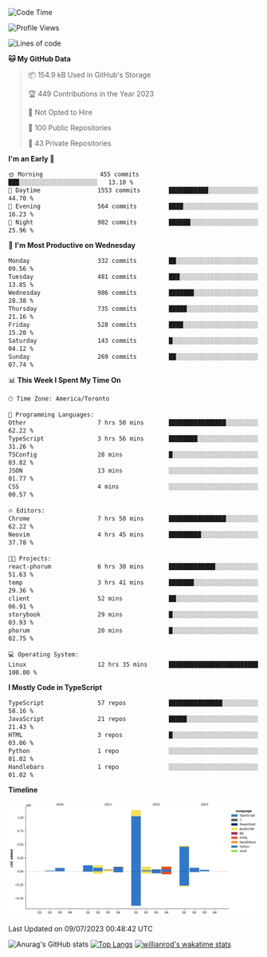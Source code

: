 <!--START_SECTION:waka-->
![Code Time](http://img.shields.io/badge/Code%20Time-387%20hrs%2029%20mins-blue)

![Profile Views](http://img.shields.io/badge/Profile%20Views-0-blue)

![Lines of code](https://img.shields.io/badge/From%20Hello%20World%20I%27ve%20Written-2.3%20million%20lines%20of%20code-blue)

**🐱 My GitHub Data** 

> 📦 154.9 kB Used in GitHub's Storage 
 > 
> 🏆 449 Contributions in the Year 2023
 > 
> 🚫 Not Opted to Hire
 > 
> 📜 100 Public Repositories 
 > 
> 🔑 43 Private Repositories 
 > 
**I'm an Early 🐤** 

```text
🌞 Morning                455 commits         ███░░░░░░░░░░░░░░░░░░░░░░   13.10 % 
🌆 Daytime                1553 commits        ███████████░░░░░░░░░░░░░░   44.70 % 
🌃 Evening                564 commits         ████░░░░░░░░░░░░░░░░░░░░░   16.23 % 
🌙 Night                  902 commits         ██████░░░░░░░░░░░░░░░░░░░   25.96 % 
```
📅 **I'm Most Productive on Wednesday** 

```text
Monday                   332 commits         ██░░░░░░░░░░░░░░░░░░░░░░░   09.56 % 
Tuesday                  481 commits         ███░░░░░░░░░░░░░░░░░░░░░░   13.85 % 
Wednesday                986 commits         ███████░░░░░░░░░░░░░░░░░░   28.38 % 
Thursday                 735 commits         █████░░░░░░░░░░░░░░░░░░░░   21.16 % 
Friday                   528 commits         ████░░░░░░░░░░░░░░░░░░░░░   15.20 % 
Saturday                 143 commits         █░░░░░░░░░░░░░░░░░░░░░░░░   04.12 % 
Sunday                   269 commits         ██░░░░░░░░░░░░░░░░░░░░░░░   07.74 % 
```


📊 **This Week I Spent My Time On** 

```text
🕑︎ Time Zone: America/Toronto

💬 Programming Languages: 
Other                    7 hrs 50 mins       ████████████████░░░░░░░░░   62.22 % 
TypeScript               3 hrs 56 mins       ████████░░░░░░░░░░░░░░░░░   31.26 % 
TSConfig                 28 mins             █░░░░░░░░░░░░░░░░░░░░░░░░   03.82 % 
JSON                     13 mins             ░░░░░░░░░░░░░░░░░░░░░░░░░   01.77 % 
CSS                      4 mins              ░░░░░░░░░░░░░░░░░░░░░░░░░   00.57 % 

🔥 Editors: 
Chrome                   7 hrs 50 mins       ████████████████░░░░░░░░░   62.22 % 
Neovim                   4 hrs 45 mins       █████████░░░░░░░░░░░░░░░░   37.78 % 

🐱‍💻 Projects: 
react-phorum             6 hrs 30 mins       █████████████░░░░░░░░░░░░   51.63 % 
temp                     3 hrs 41 mins       ███████░░░░░░░░░░░░░░░░░░   29.36 % 
client                   52 mins             ██░░░░░░░░░░░░░░░░░░░░░░░   06.91 % 
storybook                29 mins             █░░░░░░░░░░░░░░░░░░░░░░░░   03.93 % 
phorum                   20 mins             █░░░░░░░░░░░░░░░░░░░░░░░░   02.75 % 

💻 Operating System: 
Linux                    12 hrs 35 mins      █████████████████████████   100.00 % 
```

**I Mostly Code in TypeScript** 

```text
TypeScript               57 repos            ███████████████░░░░░░░░░░   58.16 % 
JavaScript               21 repos            █████░░░░░░░░░░░░░░░░░░░░   21.43 % 
HTML                     3 repos             █░░░░░░░░░░░░░░░░░░░░░░░░   03.06 % 
Python                   1 repo              ░░░░░░░░░░░░░░░░░░░░░░░░░   01.02 % 
Handlebars               1 repo              ░░░░░░░░░░░░░░░░░░░░░░░░░   01.02 % 
```



**Timeline**

![Lines of Code chart](https://raw.githubusercontent.com/wise-introvert/wise-introvert/master/assets/bar_graph.png)


 Last Updated on 09/07/2023 00:48:42 UTC
<!--END_SECTION:waka-->

![Anurag's GitHub stats](https://github-readme-stats.vercel.app/api?username=wise-introvert&count_private=true&show_icons=true)
[![Top Langs](https://github-readme-stats.vercel.app/api/top-langs/?username=wise-introvert&langs_count=10)](https://github.com/anuraghazra/github-readme-stats)
[![willianrod's wakatime stats](https://github-readme-stats.vercel.app/api/wakatime?username=wiseintrovert)](https://github.com/anuraghazra/github-readme-stats)

